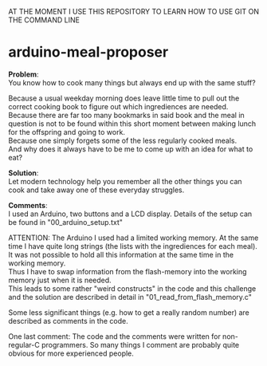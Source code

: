 AT THE MOMENT I USE THIS REPOSITORY TO LEARN HOW TO USE GIT ON THE COMMAND LINE

# arduino-meal-proposer
**Problem**:  
You know how to cook many things but always end up with the same stuff?

Because a usual weekday morning does leave little time to pull out the correct cooking book to figure out which ingrediences are needed.  
Because there are far too many bookmarks in said book and the meal in question is not to be found within this short moment between making lunch for the offspring and going to work.  
Because one simply forgets some of the less regularly cooked meals.  
And why does it always have to be me to come up with an idea for what to eat?  

**Solution**:  
Let modern technology help you remember all the other things you can cook and take away one of these everyday struggles.

**Comments**:  
I used an Arduino, two buttons and a LCD display. Details of the setup can be found in "00_arduino_setup.txt"

ATTENTION:
The Arduino I used had a limited working memory. At the same time I have quite long strings (the lists with the ingrediences for each meal). It was not possible to hold all this information at the same time in the working memory.  
Thus I have to swap information from the flash-memory into the working memory just when it is needed.  
This leads to some rather "weird constructs" in the code and this challenge and the solution are described in detail in "01_read_from_flash_memory.c"

Some less significant things (e.g. how to get a really random number) are described as comments in the code.

One last comment: The code and the comments were written for non-regular-C programmers. So many things I comment are probably quite obvious for more experienced people.
